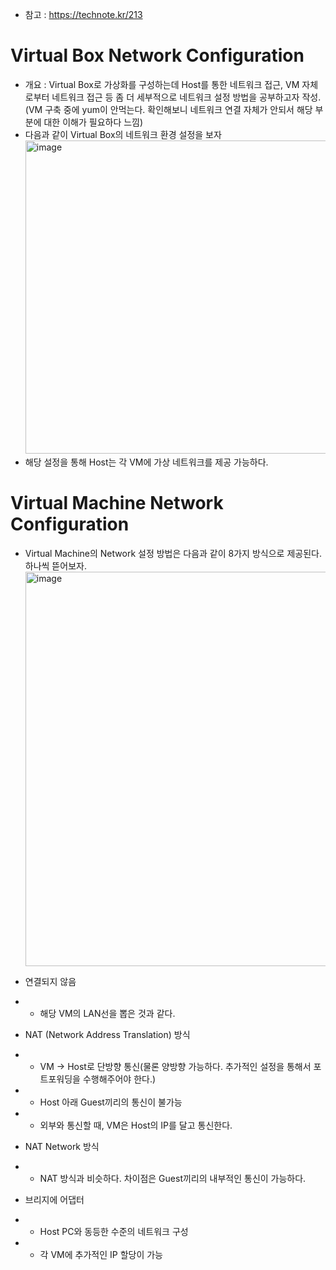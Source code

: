 * 참고 : https://technote.kr/213

Virtual Box Network Configuration
=================================
* 개요 : Virtual Box로 가상화를 구성하는데 Host를 통한 네트워크 접근, VM 자체로부터 네트워크 접근 등 좀 더 세부적으로 네트워크 설정 방법을 공부하고자 작성.(VM 구축 중에 yum이 안먹는다. 확인해보니 네트워크 연결 자체가 안되서 해당 부분에 대한 이해가 필요하다 느낌)
* 다음과 같이 Virtual Box의 네트워크 환경 설정을 보자</br>
  <img width="501" alt="image" src="https://user-images.githubusercontent.com/70207093/178914931-d51d75ed-2bf1-4f50-9cfa-0ab107701805.png">
* 해당 설정을 통해 Host는 각 VM에 가상 네트워크를 제공 가능하다.

Virtual Machine Network Configuration
=====================================
* Virtual Machine의 Network 설정 방법은 다음과 같이 8가지 방식으로 제공된다. 하나씩 뜯어보자.
  <img width="631" alt="image" src="https://user-images.githubusercontent.com/70207093/178915548-c3344b7c-73e8-4c8a-9c81-cf2a0bfb51e8.png">

* 연결되지 않음
* * 해당 VM의 LAN선을 뽑은 것과 같다.

* NAT (Network Address Translation) 방식
* * VM -> Host로 단방향 통신(물론 양방향 가능하다. 추가적인 설정을 통해서 포트포워딩을 수행해주어야 한다.)
* * Host 아래 Guest끼리의 통신이 불가능
* * 외부와 통신할 때, VM은 Host의 IP를 달고 통신한다. 

* NAT Network 방식
* * NAT 방식과 비슷하다. 차이점은 Guest끼리의 내부적인 통신이 가능하다.

* 브리지에 어댑터
* * Host PC와 동등한 수준의 네트워크 구성
* * 각 VM에 추가적인 IP 할당이 가능

